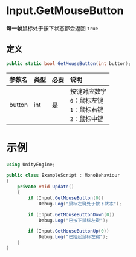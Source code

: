 # Input.GetMouseButton

**每一帧**鼠标处于按下状态都会返回 `true`

## 定义

```csharp
public static bool GetMouseButton(int button);
```

| 参数名    | 类型  | 必要  | 说明                                         |
|:------ |:--- |:--- |:------------------------------------------ |
| button | int | 是   | 按键对应数字<br>`0`：鼠标左键<br>`1`：鼠标右键<br>`2`：鼠标中键 |

# 示例

```csharp
using UnityEngine;

public class ExampleScript : MonoBehaviour
{
    private void Update()
    {
        if (Input.GetMouseButton(0))
            Debug.Log("鼠标左键处于按下状态");

        if (Input.GetMouseButtonDown(0))
            Debug.Log("已按下鼠标左键");

        if (Input.GetMouseButtonUp(0))
            Debug.Log("已抬起鼠标左键");
    }
}
```